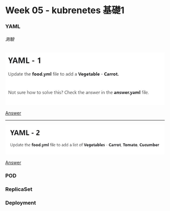 # Week 05 - kubrenetes 基礎1


### YAML

###### 測驗

![exam01](YAML/exam01.JPG)

[Answer](YAML/exam01-answer.yml)

---

![exam02](YAML/exam02.JPG)

[Answer](YAML/exam02-answer.yml)

### POD

### ReplicaSet

### Deployment